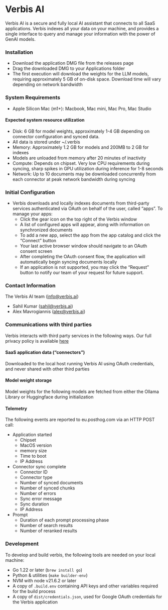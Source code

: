 # Verbis AI

Verbis AI is a secure and fully local AI assistant that connects to all SaaS
applications. Verbis indexes all your data on your machine, and provides a
single interface to query and manage your information with the power of GenAI
models.

### Installation
- Download the application DMG file from the releases page
- Drag the downloaded DMG to your Applications folder
- The first execution will download the weights for the LLM models, requiring approximately 5 GB of on-disk space. Download time will vary depending on network bandwidth

### System Requirements
- Apple Silicon Mac (m1+): Macbook, Mac mini, Mac Pro, Mac Studio

#### Expected system resource utilization
- Disk: 6 GB for model weights, approximately 1-4 GB depending on connector configuration and synced data.
- All data is stored under ~/.verbis
- Memory: Approximately 1.2 GB for models and 200MB to 2 GB for indexes
- Models are unloaded from memory after 20 minutes of inactivity
- Compute: Depends on chipset. Very low CPU requirements during syncing, sharp spikes in GPU utilization during inference for 1-8 seconds 
- Network: Up to 10 documents may be downloaded concurrently from each connector at peak network bandwidth during syncing

### Initial Configuration
- Verbis downloads and locally indexes documents from third-party services authenticated via OAuth on behalf of the user, called “apps”. To manage your apps:
    - Click the gear icon on the top right of the Verbis window
    - A list of configured apps will appear, along with information on synchronized documents
    - To add a new app, select the app from the app catalog and click the “Connect” button
    - Your last active browser window should navigate to an OAuth consent screen
    - After completing the OAuth consent flow, the application will automatically begin syncing documents locally
    - If an application is not supported, you may click the “Request” button to notify our team of your request for future support.

### Contact Information
The Verbis AI team (info@verbis.ai)

- Sahil Kumar (sahil@verbis.ai)
- Alex Mavrogiannis (alex@verbis.ai)

### Communications with third parties
Verbis interacts with third party services in the following ways. Our full privacy policy is available [here](https://www.verbis.ai/privacy-policy)

#### SaaS application data (“connectors”)
Downloaded to the local host running Verbis AI using OAuth credentials, and never shared with other third parties

#### Model weight storage
Model weights for the following models are fetched from either the Ollama Library or Huggingface during initialization

#### Telemetry
The following events are reported to eu.posthog.com via an HTTP POST call:

- Application started
    - Chipset
    - MacOS version
    - memory size
    - Time to boot
    - IP Address
- Connector sync complete 
    - Connector ID
    - Connector type
    - Number of synced documents
    - Number of synced chunks
    - Number of errors
    - Sync error message
    - Sync duration
    - IP Address
- Prompt
    - Duration of each prompt processing phase
    - Number of search results
    - Number of reranked results


### Development

To develop and build verbis, the following tools are needed on your local machine:
- Go 1.22 or later (`brew install go`)
- Python & utilities (`make builder-env`)
- NVM with node v21.6.2 or later
- A copy of `.build.env` containing API keys and other variables required for the build process
- A copy of `dist/credentials.json`, used for Google OAuth credentials for the Verbis application

